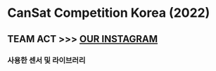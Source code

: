 # CanSat Competition Korea (2022)
## TEAM ACT >>> <a href="https://instagram.com/act_cansat?igshid=YmMyMTA2M2Y=">OUR INSTAGRAM</a>
### 사용한 센서 및 라이브러리
